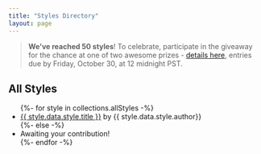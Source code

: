 ```yaml
---
title: "Styles Directory"
layout: page
---
```


> **We've reached 50 styles**! To celebrate, participate in the giveaway for the chance at one of two awesome prizes - [details here](https://dev.to/5t3ph/a-giveaway-to-celebrate-50-stylestage-dev-stylesheets-4220), entries due by Friday, October 30, at 12 midnight PST.

## All Styles

<ul class="features features__flexible">
{%- for style in collections.allStyles -%}
	<li style="background-image: url('/img/styles/{{ style.data.style.title | slug }}.jpg');">
		<span>
			<a href="/styles/{{ style.data.style.title | slug }}">{{ style.data.style.title }}<span aria-hidden="true"></span></a>
			<span>by {{ style.data.style.author}}</span>
		</span>
	</li>
{%- else -%}
	<li class="empty">
		<span>
			Awaiting your contribution!
		</span>
	</li> 
{%- endfor -%}
</ul>

